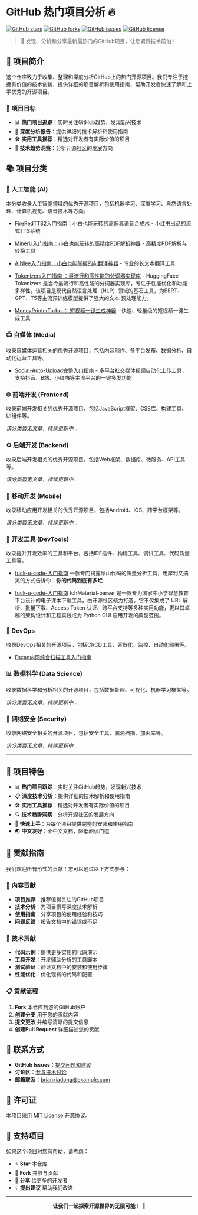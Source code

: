 # GitHub 热门项目分析 🔥

[![GitHub stars](https://img.shields.io/github/stars/brianxiadong/github-hot-projects-analysis)](https://github.com/brianxiadong/github-hot-projects-analysis/stargazers)
[![GitHub forks](https://img.shields.io/github/forks/brianxiadong/github-hot-projects-analysis)](https://github.com/brianxiadong/github-hot-projects-analysis/network)
[![GitHub issues](https://img.shields.io/github/issues/brianxiadong/github-hot-projects-analysis)](https://github.com/brianxiadong/github-hot-projects-analysis/issues)
[![GitHub license](https://img.shields.io/github/license/brianxiadong/github-hot-projects-analysis)](https://github.com/brianxiadong/github-hot-projects-analysis/blob/main/LICENSE)

> 🚀 发现、分析和分享最新最热门的GitHub项目，让您紧跟技术前沿！

## 📖 项目简介

这个仓库致力于收集、整理和深度分析GitHub上的热门开源项目。我们专注于挖掘有价值的技术创新，提供详细的项目解析和使用指南，帮助开发者快速了解和上手优秀的开源项目。

### 🎯 项目目标

- 📊 **热门项目追踪**：实时关注GitHub趋势，发现新兴技术
- 📝 **深度分析报告**：提供详细的技术解析和使用指南
- 🛠️ **实用工具推荐**：精选对开发者有实际价值的项目
- 🌟 **技术趋势洞察**：分析开源社区的发展方向

## 📚 项目分类

### 🤖 人工智能 (AI)

本分类收录人工智能领域的优秀开源项目，包括机器学习、深度学习、自然语言处理、计算机视觉、语音技术等方向。

- [FireRedTTS2入门指南：小白也能玩转的高保真语音合成术](./ai/FireRedTTS2入门指南/) - 小红书出品的流式TTS系统

- [MinerU入门指南：小白也能玩转的高精度PDF解析神器](./ai/MinerU入门指南/) - 高精度PDF解析与转换工具

- [AiNiee入门指南：小白也能掌握的AI翻译神器](./ai/AiNiee入门指南/) - 专业的长文本翻译工具

- [Tokenizers入门指南 ：最流行和高性能的分词器实现库](./ai/Tokenizers项目详解入门指南/) - HuggingFace Tokenizers 是当今最流行和高性能的分词器实现库，专注于性能优化和功能多样性。该项目是现代自然语言处理（NLP）领域的基石工具，为BERT、GPT、T5等主流预训练模型提供了强大的文本
预处理能力。

- [MoneyPrinterTurbo ： 短视频一键生成神器](./ai/MoneyPrinterTurbo项目介绍文档/)  - 快速、轻量级的短视频一键生成工具

### 📺 自媒体 (Media)

收录自媒体运营相关的优秀开源项目，包括内容创作、多平台发布、数据分析、自动化运营工具等。

- [Social-Auto-Upload完整入门指南](./media/Social-Auto-Upload完整入门指南/) - 多平台社交媒体视频自动化上传工具，支持抖音、B站、小红书等主流平台的一键多发功能

### 🌐 前端开发 (Frontend)

收录前端开发相关的优秀开源项目，包括JavaScript框架、CSS库、构建工具、UI组件等。

*该分类暂无文章，持续更新中...*

### ⚙️ 后端开发 (Backend)

收录后端开发相关的优秀开源项目，包括Web框架、数据库、微服务、API工具等。

*该分类暂无文章，持续更新中...*

### 📱 移动开发 (Mobile)

收录移动应用开发相关的优秀开源项目，包括Android、iOS、跨平台框架等。

*该分类暂无文章，持续更新中...*

### 🔧 开发工具 (DevTools)

收录提升开发效率的工具和平台，包括IDE插件、构建工具、调试工具、代码质量工具等。

- [fuck-u-code-入门指南](./tools/fuck-u-code-入门指南/) 一款专门揭露屎山代码的质量分析工具，用犀利又搞笑的方式告诉你：**你的代码到底有多烂**

- [fuck-u-code-入门指南](./tools/tchMaterial-parser入门指南/) tchMaterial-parser 是一款专为国家中小学智慧教育平台设计的电子课本下载工具，由开源社区倾力打造。它不仅集成了 URL 解析、批量下载、Access Token 认证、跨平台支持等多种实用功能，更以其卓越的架构设计和工程实践成为 Python GUI 应用开发的典型范例。

### 🚀 DevOps

收录DevOps相关的开源项目，包括CI/CD工具、容器化、监控、自动化部署等。

- [Fscan内网综合扫描工具入门指南](./devops/Fscan内网综合扫描工具入门指南/)

### 📊 数据科学 (Data Science)

收录数据科学和分析相关的开源项目，包括数据处理、可视化、机器学习框架等。

*该分类暂无文章，持续更新中...*

### 🔐 网络安全 (Security)

收录网络安全相关的开源项目，包括安全工具、漏洞扫描、加密库等。

*该分类暂无文章，持续更新中...*

---

## 🎯 项目特色

- 📊 **热门项目跟踪**：实时关注GitHub趋势，发现新兴技术
- 📋 **深度技术分析**：提供详细的技术解析和使用指南
- 🛠️ **实用工具推荐**：精选对开发者有实际价值的项目
- 🔍 **技术趋势洞察**：分析开源社区的发展方向
- 🚀 **快速上手**：为每个项目提供完整的安装和使用指南
- 🌏 **中文友好**：全中文文档，降低阅读门槛

## 🤝 贡献指南

我们欢迎所有形式的贡献！您可以通过以下方式参与：

### 📝 内容贡献
- **项目推荐**：推荐值得关注的GitHub项目
- **技术分析**：为项目撰写深度技术解析
- **使用指南**：分享项目的使用经验和技巧
- **问题反馈**：报告文档中的错误或不足

### 🔧 技术贡献
- **代码示例**：提供更多实用的代码演示
- **工具开发**：开发辅助分析的工具脚本
- **测试验证**：验证文档中的安装和使用步骤
- **性能优化**：优化现有的代码和配置

### 📋 贡献流程
1. **Fork** 本仓库到您的GitHub账户
2. **创建分支** 用于您的贡献内容
3. **提交更改** 并编写清晰的提交信息
4. **创建Pull Request** 详细描述您的贡献

## 📧 联系方式

- **GitHub Issues**：[提交问题和建议](https://github.com/brianxiadong/github-hot-projects-analysis/issues)
- **讨论区**：[参与技术讨论](https://github.com/brianxiadong/github-hot-projects-analysis/discussions)
- **邮箱联系**：brianxiadong@example.com

## 📄 许可证

本项目采用 [MIT License](LICENSE) 开源协议。

## 🌟 支持项目

如果这个项目对您有帮助，请考虑：

- ⭐ **Star** 本仓库
- 🍴 **Fork** 并参与贡献
- 📢 **分享** 给更多的开发者
- 💡 **提出建议** 帮助我们改进

---

<div align="center">

**让我们一起探索开源世界的无限可能！** 🚀

</div>